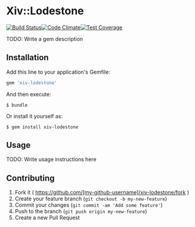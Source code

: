 # Xiv::Lodestone
[![Build Status](https://travis-ci.org/benjiro/XIV-lodestone.svg)](https://travis-ci.org/benjiro/XIV-lodestone)[![Code Climate](https://codeclimate.com/github/benjiro/XIV-lodestone/badges/gpa.svg)](https://codeclimate.com/github/benjiro/XIV-lodestone)[![Test Coverage](https://codeclimate.com/github/benjiro/XIV-lodestone/badges/coverage.svg)](https://codeclimate.com/github/benjiro/XIV-lodestone)

TODO: Write a gem description

## Installation

Add this line to your application's Gemfile:

```ruby
gem 'xiv-lodestone'
```

And then execute:

    $ bundle

Or install it yourself as:

    $ gem install xiv-lodestone

## Usage

TODO: Write usage instructions here

## Contributing

1. Fork it ( https://github.com/[my-github-username]/xiv-lodestone/fork )
2. Create your feature branch (`git checkout -b my-new-feature`)
3. Commit your changes (`git commit -am 'Add some feature'`)
4. Push to the branch (`git push origin my-new-feature`)
5. Create a new Pull Request
